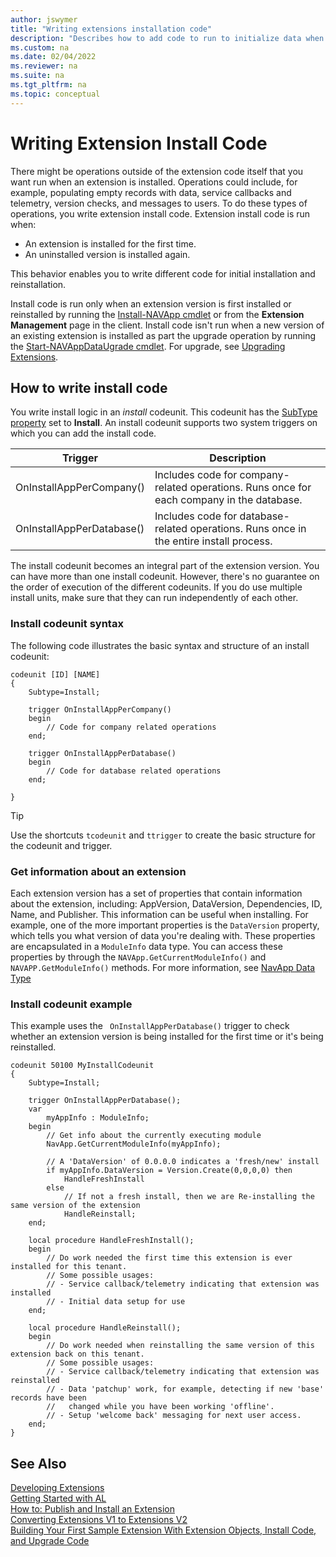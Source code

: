 ```yaml
---
author: jswymer
title: "Writing extensions installation code"
description: "Describes how to add code to run to initialize data when an extension is installed."
ms.custom: na
ms.date: 02/04/2022
ms.reviewer: na
ms.suite: na
ms.tgt_pltfrm: na
ms.topic: conceptual
---
```


# Writing Extension Install Code

There might be operations outside of the extension code itself that you want run when an extension is installed. Operations could include, for example, populating empty records with data, service callbacks and telemetry, version checks, and messages to users. To do these types of operations, you write extension install code. Extension install code is run when:

- An extension is installed for the first time.
- An uninstalled version is installed again.

This behavior enables you to write different code for initial installation and reinstallation.

Install code is run only when an extension version is first installed or reinstalled by running the [Install-NAVApp cmdlet](/powershell/module/microsoft.dynamics.nav.apps.management/install-navapp) or from the **Extension Management** page in the client. Install code isn't run when a new version of an existing extension is installed as part the upgrade operation by running the [Start-NAVAppDataUgrade cmdlet](/powershell/module/microsoft.dynamics.nav.apps.management/start-navappdataupgrade). For upgrade, see [Upgrading Extensions](devenv-upgrading-extensions.md).

## How to write install code

You write install logic in an *install* codeunit. This codeunit has the [SubType property](properties/devenv-subtype-codeunit-property.md) set to **Install**. An install codeunit supports two system triggers on which you can add the install code.

|Trigger |Description |
|--------|------------|
|OnInstallAppPerCompany()|Includes code for company-related operations. Runs once for each company in the database.|
|OnInstallAppPerDatabase()|Includes code for database-related operations. Runs once in the entire install process.|

The install codeunit becomes an integral part of the extension version. You can have more than one install codeunit. However, there's no guarantee on the order of execution of the different codeunits. If you do use multiple install units, make sure that they can run independently of each other.

### Install codeunit syntax

The following code illustrates the basic syntax and structure of an install codeunit:

```AL
codeunit [ID] [NAME]
{
    Subtype=Install;

    trigger OnInstallAppPerCompany()
    begin
        // Code for company related operations
    end;

    trigger OnInstallAppPerDatabase()
    begin
        // Code for database related operations
    end;

}
```
> [!TIP]
> Use the shortcuts `tcodeunit` and `ttrigger` to create the basic structure for the codeunit and trigger.

### Get information about an extension

Each extension version has a set of properties that contain information about the extension, including: AppVersion, DataVersion, Dependencies, ID, Name, and Publisher. This information can be useful when installing. For example, one of the more important properties is the `DataVersion` property, which tells you what version of data you're dealing with. These properties are encapsulated in a `ModuleInfo` data type. You can access these properties by through the `NAVApp.GetCurrentModuleInfo()` and `NAVAPP.GetModuleInfo()` methods. For more information, see [NavApp Data Type](methods-auto/navapp/navapp-data-type.md)

### Install codeunit example

This example uses the ` OnInstallAppPerDatabase()` trigger to check whether an extension version is being installed for the first time or it's being reinstalled.

```AL
codeunit 50100 MyInstallCodeunit
{
    Subtype=Install;

    trigger OnInstallAppPerDatabase();
    var
        myAppInfo : ModuleInfo;
    begin
        // Get info about the currently executing module
        NavApp.GetCurrentModuleInfo(myAppInfo); 

        // A 'DataVersion' of 0.0.0.0 indicates a 'fresh/new' install
        if myAppInfo.DataVersion = Version.Create(0,0,0,0) then 
            HandleFreshInstall
        else
            // If not a fresh install, then we are Re-installing the same version of the extension
            HandleReinstall;
    end;

    local procedure HandleFreshInstall();
    begin
        // Do work needed the first time this extension is ever installed for this tenant.
        // Some possible usages:
        // - Service callback/telemetry indicating that extension was installed
        // - Initial data setup for use
    end;

    local procedure HandleReinstall();
    begin
        // Do work needed when reinstalling the same version of this extension back on this tenant.
        // Some possible usages:
        // - Service callback/telemetry indicating that extension was reinstalled
        // - Data 'patchup' work, for example, detecting if new 'base' records have been
        //   changed while you have been working 'offline'.
        // - Setup 'welcome back' messaging for next user access.
    end;
}

```

## See Also  
[Developing Extensions](devenv-dev-overview.md)  
[Getting Started with AL](devenv-get-started.md)  
[How to: Publish and Install an Extension](devenv-how-publish-and-install-an-extension-v2.md)  
[Converting Extensions V1 to Extensions V2](devenv-upgrade-v1-to-v2-overview.md)  
[Building Your First Sample Extension With Extension Objects, Install Code, and Upgrade Code](devenv-extension-example.md)